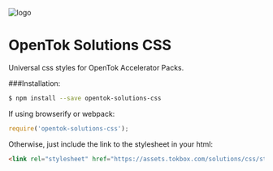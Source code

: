 ![logo](https://raw.githubusercontent.com/opentok/solutions-css/master/tobox-logo.png?token=AE4PZ25IYtId9AF2gNqsKqHZ-SoD1PwCks5XwGjwwA%3D%3D)

# OpenTok Solutions CSS

Universal css styles for OpenTok Accelerator Packs.

###Installation:

```bash
$ npm install --save opentok-solutions-css
```

If using browserify or webpack:

```javascript
require('opentok-solutions-css');
```

Otherwise, just include the link to the stylesheet in your html:

```html
<link rel="stylesheet" href="https://assets.tokbox.com/solutions/css/style.css">

```


